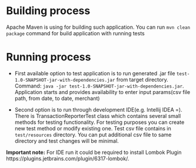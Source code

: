 # Building process
Apache Maven is using for building such application. You can run `mvn clean package` command for build application with running tests

# Running process
- First available option to test application is to run generated .jar file `test-1.0-SNAPSHOT-jar-with-dependencies.jar` from target directory.
Command: `java -jar test-1.0-SNAPSHOT-jar-with-dependencies.jar`. Application starts and provides availability to enter input params(csv file path, from date, to date, merchant)

- Second option is to run through development IDE(e.g. Intellij IDEA =). There is TransactionReporterTest class which contains several small methods for testing functionality.
For testing purposes you can create new test method or modify existing one. Test csv file contains in `test/resources` directory. You can put additional csv file to same directory and test changes will be minimal.
<p/><b>Important note:</b> For IDE run it could be required to install Lombok Plugin https://plugins.jetbrains.com/plugin/6317-lombok/. 